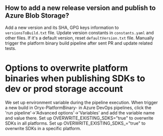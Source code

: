 ## How to add a new release version and publish to Azure Blob Storage?
Add a new version and its SHA, GPG keys information to `versionsToBuild.txt` file. Update version constants in `constants.yaml` and other files.
If it's a default version, reset `defaultVersion.txt` file.
Manually trigger the platform binary build pipeline after sent PR and update related tests.

# Options to overwrite platform binaries when publishing SDKs to dev or prod storage account
We set up environment variable during the pipeline execution. When trigger a new build in Oryx-PlatformBinary-<PlatformName> in Azure DevOps pipelines, click the 'run pipeline'->'Advanced options'->'Variables' and add the variable name and value there.
Set up OVERWRITE_EXISTING_SDKS="true" to overwrite SDKs in all platforms.
Set up OVERWRITE_EXISTING_SDKS_<PlatformName>="true" to overwrite SDKs in a specific platform.
